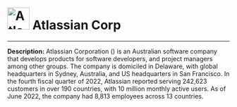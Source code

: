 
# <img src="https://www.atlassian.com/apple-touch-icon.png" alt="Atlassian Corp Logo" height="50px" title="Atlassian Corp" /> Atlassian Corp

---

**Description:** Atlassian Corporation () is an Australian software company that develops products for software developers, and project managers among other groups. The company is domiciled in Delaware, with global headquarters in Sydney, Australia, and US headquarters in San Francisco.  In the fourth fiscal quarter of 2022, Atlassian reported serving 242,623 customers in over 190 countries, with 10 million monthly active users. As of June 2022, the company had 8,813 employees across 13 countries.
